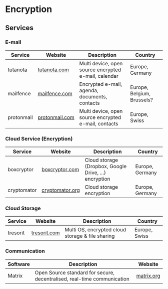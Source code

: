 # Encryption

## Services

### E-mail
| Service    | Website                                  | Description                                           | Country                    |
| ---------- | ---------------------------------------- | ----------------------------------------------------- | -------------------------- |
| tutanota   | [tutanota.com](https://tutanota.com)     | Multi device, open source encrypted e-mail, calendar  | Europe, Germany            |
| mailfence  | [mailfence.com](https://mailfence.com)   | Encrypted e-mail, agenda, documents, contacts         | Europe, Belgium, Brussels? |
| protonmail | [protonmail.com](https://protonmail.com) | Multi device, open source encrypted e-mail, contacts  | Europe, Swiss              |

### Cloud Service (Encryption)
| Service     | Website                                      | Description                                           | Country         |
| ----------- | -------------------------------------------- | ----------------------------------------------------- | --------------- |
| boxcryptor  | [boxcryptor.com](https://www.boxcryptor.com) | Cloud storage (Dropbox, Google Drive, ...) encryption | Europe, Germany |
| cryptomator | [cryptomator.org](https://cryptomator.org)   | Cloud storage encryption                              | Europe, Germany |

### Cloud Storage
| Service   | Website                              | Description                                      | Country       |
| --------- | ------------------------------------ | ------------------------------------------------ | ------------- |
| tresorit  | [tresorit.com](https://tresorit.com) | Multi OS, encrypted cloud storage & file sharing | Europe, Swiss |

### Communication

| Software | Description                                                             | Website                          |
| -------- | ----------------------------------------------------------------------- | -------------------------------- |
| Matrix   | Open Source standard for secure, decentralised, real-time communication | [matrix.org](https://matrix.org) |
